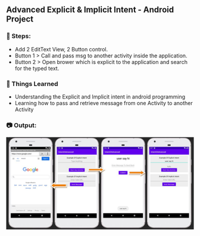 ## Advanced Explicit & Implicit Intent - Android Project

### :ski: Steps:
 - Add 2 EditText View, 2 Button control.
 - Button 1 > Call and pass msg to another activity inside the application.
 - Button 2 > Open brower which is explicit to the application and search for the typed text.

### :thread: Things Learned
 - Understanding the Explicit and Implicit intent in android programming
 - Learning how to pass and retrieve message from one Activity to another Activity

### :camera: Output:
<img alt="005_Adv-Explicit-Implicit-Intent" src="ProjectScreenshot/Advanced_Intent.JPG" width="" height="" />
